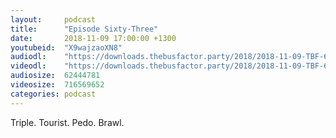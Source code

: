 ```yaml
---
layout:     podcast
title:      "Episode Sixty-Three"
date:       2018-11-09 17:00:00 +1300
youtubeid:  "X9wajzaoXN8"
audiodl:    "https://downloads.thebusfactor.party/2018/2018-11-09-TBF-63.mp3"
videodl:    "https://downloads.thebusfactor.party/2018/2018-11-09-TBF-63.mp4"
audiosize:  62444781
videosize:  716569652
categories: podcast
---
```

Triple. Tourist. Pedo. Brawl.
